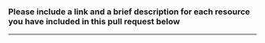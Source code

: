 ### Please include a link and a brief description for each resource you have included in this pull request below
___

